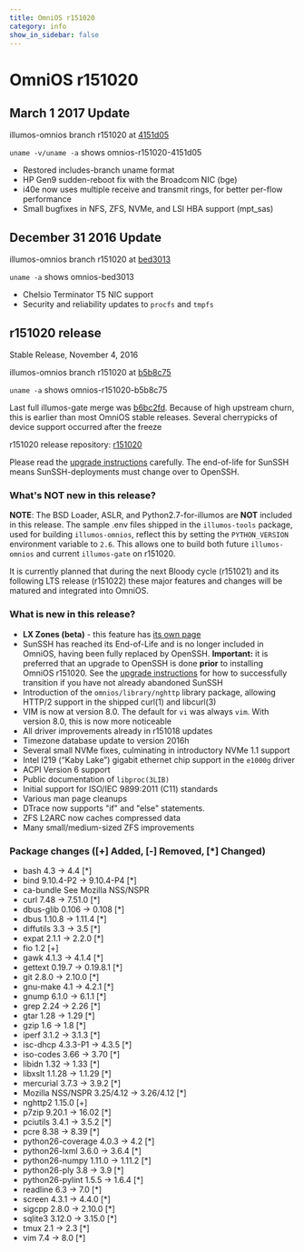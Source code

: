```yaml
---
title: OmniOS r151020
category: info
show_in_sidebar: false
---
```


# OmniOS r151020

## March 1 2017 Update

illumos-omnios branch r151020 at [4151d05](https://omnios.omniti.com/changeset.php/core/illumos-omnios/4151d05)

`uname -v/uname -a` shows omnios-r151020-4151d05

* Restored includes-branch uname format
* HP Gen9 sudden-reboot fix with the Broadcom NIC (bge)
* i40e now uses multiple receive and transmit rings, for better per-flow performance
* Small bugfixes in NFS, ZFS, NVMe, and LSI HBA support (mpt_sas)

## December 31 2016 Update

illumos-omnios branch r151020 at [bed3013](https://omnios.omniti.com/changeset.php/core/illumos-omnios/bed3013)

`uname -a` shows omnios-bed3013

* Chelsio Terminator T5 NIC support
* Security and reliability updates to `procfs` and `tmpfs`

## r151020 release

Stable Release, November 4, 2016

illumos-omnios branch r151020 at [b5b8c75](https://omnios.omniti.com/changeset.php/core/illumos-omnios/b5b8c75)

`uname -a` shows omnios-r151020-b5b8c75

Last full illumos-gate merge was [b6bc2fd](https://github.com/illumos/illumos-gate/commit/b6bc2fd).
Because of high upstream churn, this is earlier than most OmniOS stable releases. Several cherrypicks
of device support occurred after the freeze

r151020 release repository: [r151020](http://pkg.omniti.com/omnios/r151020/)

Please read the [upgrade instructions](https://github.com/omniosorg/omnios-wiki/blob/master/Upgrade_to_r151020.md)
carefully. The end-of-life for SunSSH means SunSSH-deployments must
change over to OpenSSH.

### What's NOT new in this release?

**NOTE**: The BSD Loader, ASLR, and Python2.7-for-illumos are **NOT**
included in this release. The sample .env files shipped in the `illumos-tools` package,
used for building `illumos-omnios`, reflect this by setting the `PYTHON_VERSION` environment variable to `2.6`.
This allows one to build both future `illumos-omnios` and current `illumos-gate` on r151020.

It is currently planned that during the next Bloody cycle (r151021) and
its following LTS release (r151022) these major features and changes
will be matured and integrated into OmniOS.

### What is new in this release?

* **LX Zones (beta)** - this feature has [its own page](../../info/lxzones.html)
* SunSSH has reached its End-of-Life and is no longer included in OmniOS, having
  been fully replaced by OpenSSH.
  **Important:** it is preferred that an upgrade to OpenSSH is done **prior** to
  installing OmniOS r151020. See the [upgrade instructions](https://github.com/omniosorg/omnios-wiki/blob/master/Upgrade_to_r151020.md)
  for how to successfully transition if you have not already abandoned SunSSH
* Introduction of the `omnios/library/nghttp` library package, allowing HTTP/2
  support in the shipped curl(1) and libcurl(3)
* VIM is now at version 8.0. The default for `vi` was always `vim`. With version 8.0,
  this is now more noticeable
* All driver improvements already in r151018 updates
* Timezone database update to version 2016h
* Several small NVMe fixes, culminating in introductory NVMe 1.1 support
* Intel I219 (“Kaby Lake”) gigabit ethernet chip support in the `e1000g` driver
* ACPI Version 6 support
* Public documentation of `libproc(3LIB)`
* Initial support for ISO/IEC 9899:2011 (C11) standards
* Various man page cleanups
* DTrace now supports "if" and "else" statements.
* ZFS L2ARC now caches compressed data
* Many small/medium-sized ZFS improvements

### Package changes ([+] Added, [-] Removed, [*] Changed)

* bash 4.3 -> 4.4 [*]
* bind 9.10.4-P2 -> 9.10.4-P4 [*]
* ca-bundle See Mozilla NSS/NSPR
* curl 7.48 -> 7.51.0 [*]
* dbus-glib 0.106 -> 0.108 [*]
* dbus 1.10.8 -> 1.11.4 [*]
* diffutils 3.3 -> 3.5 [*]
* expat 2.1.1 -> 2.2.0 [*]
* fio 1.2 [+]
* gawk 4.1.3 -> 4.1.4 [*]
* gettext 0.19.7 -> 0.19.8.1 [*]
* git 2.8.0 -> 2.10.0 [*]
* gnu-make 4.1 -> 4.2.1 [*]
* gnump 6.1.0 -> 6.1.1 [*]
* grep 2.24 -> 2.26 [*]
* gtar 1.28 -> 1.29 [*]
* gzip 1.6 -> 1.8 [*]
* iperf 3.1.2 -> 3.1.3 [*]
* isc-dhcp 4.3.3-P1 -> 4.3.5 [*]
* iso-codes 3.66 -> 3.70 [*]
* libidn 1.32 -> 1.33 [*]
* libxslt 1.1.28 -> 1.1.29 [*]
* mercurial 3.7.3 -> 3.9.2 [*]
* Mozilla NSS/NSPR 3.25/4.12 -> 3.26/4.12 [*]
* nghttp2 1.15.0 [+]
* p7zip 9.20.1 -> 16.02 [*]
* pciutils 3.4.1 -> 3.5.2 [*]
* pcre 8.38 -> 8.39 [*]
* python26-coverage 4.0.3 -> 4.2 [*]
* python26-lxml 3.6.0 -> 3.6.4 [*]
* python26-numpy 1.11.0 -> 1.11.2 [*]
* python26-ply 3.8 -> 3.9 [*]
* python26-pylint 1.5.5 -> 1.6.4 [*]
* readline 6.3 -> 7.0 [*]
* screen 4.3.1 -> 4.4.0 [*]
* sigcpp 2.8.0 -> 2.10.0 [*]
* sqlite3 3.12.0 -> 3.15.0 [*]
* tmux 2.1 -> 2.3 [*]
* vim 7.4 -> 8.0 [*]
